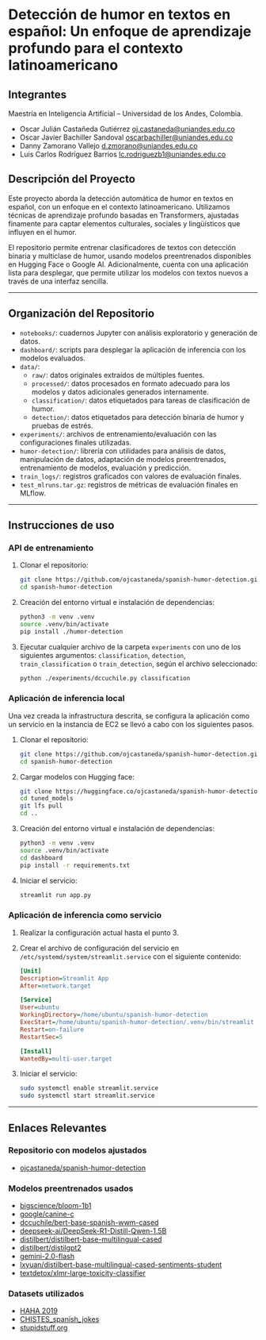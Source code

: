 # Detección de humor en textos en español: Un enfoque de aprendizaje profundo para el contexto latinoamericano

## Integrantes

Maestría en Inteligencia Artificial – Universidad de los Andes,
Colombia.

- Oscar Julián Castañeda Gutiérrez <oj.castaneda@uniandes.edu.co>
- Oscar Javier Bachiller Sandoval <oscarbachiller@uniandes.edu.co>
- Danny Zamorano Vallejo <d.zmorano@uniandes.edu.co>
- Luis Carlos Rodríguez Barrios <lc.rodriguezb1@uniandes.edu.co>

## Descripción del Proyecto

Este proyecto aborda la detección automática de humor en textos en español, con un enfoque en el contexto latinoamericano. Utilizamos técnicas de aprendizaje profundo basadas en Transformers, ajustadas finamente para captar elementos culturales, sociales y lingüísticos que influyen en el humor.

El repositorio permite entrenar clasificadores de textos con detección binaria y multiclase de humor, usando modelos preentrenados disponibles en Hugging Face o Google AI. Adicionalmente, cuenta con una aplicación lista para desplegar, que permite utilizar los modelos con textos nuevos a través de una interfaz sencilla.

---

## Organización del Repositorio

- `notebooks/`: cuadernos Jupyter con análisis exploratorio y generación de datos.  
- `dashboard/`: scripts para desplegar la aplicación de inferencia con los modelos evaluados.  
- `data/`:  
  - `raw/`: datos originales extraídos de múltiples fuentes.  
  - `processed/`: datos procesados en formato adecuado para los modelos y datos adicionales generados internamente.  
  - `classification/`: datos etiquetados para tareas de clasificación de humor.  
  - `detection/`: datos etiquetados para detección binaria de humor y pruebas de estrés.  
- `experiments/`: archivos de entrenamiento/evaluación con las configuraciones finales utilizadas.  
- `humor-detection/`: librería con utilidades para análisis de datos, manipulación de datos, adaptación de modelos preentrenados, entrenamiento de modelos, evaluación y predicción.  
- `train_logs/`: registros graficados con valores de evaluación finales.  
- `test_mlruns.tar.gz`: registros de métricas de evaluación finales en MLflow.

---

## Instrucciones de uso

### API de entrenamiento

1. Clonar el repositorio:

    ```sh
    git clone https://github.com/ojcastaneda/spanish-humor-detection.git
    cd spanish-humor-detection
    ```

2. Creación del entorno virtual e instalación de dependencias:

    ```sh
    python3 -m venv .venv
    source .venv/bin/activate
    pip install ./humor-detection
    ```

3. Ejecutar cualquier archivo de la carpeta `experiments` con uno de los siguientes argumentos: `classification`, `detection`, `train_classification` o `train_detection`, según el archivo seleccionado:

    ```sh
    python ./experiments/dccuchile.py classification
    ```

### Aplicación de inferencia local

Una vez creada la infrastructura descrita, se configura la aplicación como un servicio en la instancia de EC2 se llevó a cabo con los siguientes pasos.

1. Clonar el repositorio:

    ```sh
    git clone https://github.com/ojcastaneda/spanish-humor-detection.git
    cd spanish-humor-detection
    ```

2. Cargar modelos con Hugging face:

    ```sh
    git clone https://huggingface.co/ojcastaneda/spanish-humor-detection tuned_models
    cd tuned_models
    git lfs pull
    cd ..
    ```

3. Creación del entorno virtual e instalación de dependencias:

    ```sh
    python3 -m venv .venv
    source .venv/bin/activate
    cd dashboard
    pip install -r requirements.txt
    ```

4. Iniciar el servicio:

    ```sh
    streamlit run app.py
    ```

### Aplicación de inferencia como servicio

1. Realizar la configuración actual hasta el punto 3.

2. Crear el archivo de configuración del servicio en `/etc/systemd/system/streamlit.service` con el siguiente contenido:

    ```ini
    [Unit]
    Description=Streamlit App
    After=network.target

    [Service]
    User=ubuntu
    WorkingDirectory=/home/ubuntu/spanish-humor-detection
    ExecStart=/home/ubuntu/spanish-humor-detection/.venv/bin/streamlit run dashboard/app.py
    Restart=on-failure
    RestartSec=5

    [Install]
    WantedBy=multi-user.target
    ```

3. Iniciar el servicio:

    ```sh
    sudo systemctl enable streamlit.service
    sudo systemctl start streamlit.service
    ```

---

## Enlaces Relevantes

### Repositorio con modelos ajustados

- [ojcastaneda/spanish-humor-detection](https://huggingface.co/ojcastaneda/spanish-humor-detection)

### Modelos preentrenados usados  

- [bigscience/bloom-1b1](https://huggingface.co/bigscience/bloom-1b1)
- [google/canine-c](https://huggingface.co/google/canine-c)
- [dccuchile/bert-base-spanish-wwm-cased](https://huggingface.co/dccuchile/bert-base-spanish-wwm-cased)
- [deepseek-ai/DeepSeek-R1-Distill-Qwen-1.5B](https://huggingface.co/deepseek-ai/DeepSeek-R1-Distill-Qwen-1.5B)
- [distilbert/distilbert-base-multilingual-cased](https://huggingface.co/distilbert/distilbert-base-multilingual-cased)
- [distilbert/distilgpt2](https://huggingface.co/distilbert/distilgpt2)
- [gemini-2.0-flash](https://ai.google.dev/gemini-api/docs/models?hl=es-419&authuser=3#gemini-2.0-flash)
- [lxyuan/distilbert-base-multilingual-cased-sentiments-student](https://huggingface.co/lxyuan/distilbert-base-multilingual-cased-sentiments-student)
- [textdetox/xlmr-large-toxicity-classifier](https://huggingface.co/textdetox/xlmr-large-toxicity-classifier)

### Datasets utilizados  

- [HAHA 2019](https://www.kaggle.com/datasets/bachrr/haha-2019/data)
- [CHISTES_spanish_jokes](https://huggingface.co/datasets/mrm8488/CHISTES_spanish_jokes)
- [stupidstuff.org](https://github.com/taivop/joke-dataset)
